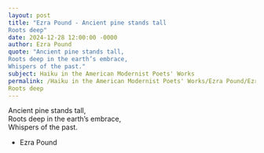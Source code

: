 ```yaml
---
layout: post
title: "Ezra Pound - Ancient pine stands tall  
Roots deep"
date: 2024-12-28 12:00:00 -0000
author: Ezra Pound
quote: "Ancient pine stands tall,  
Roots deep in the earth’s embrace,  
Whispers of the past."
subject: Haiku in the American Modernist Poets' Works
permalink: /Haiku in the American Modernist Poets' Works/Ezra Pound/Ezra Pound - Ancient pine stands tall  
Roots deep
---
```


Ancient pine stands tall,  
Roots deep in the earth’s embrace,  
Whispers of the past.

- Ezra Pound
